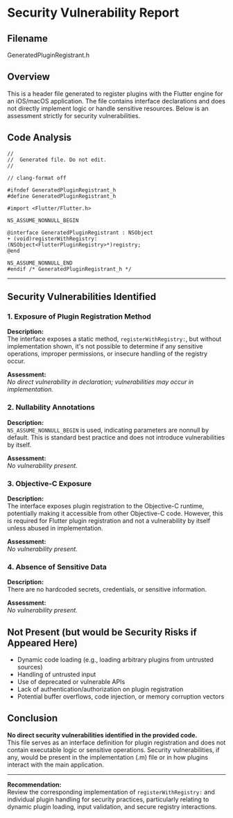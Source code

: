 # Security Vulnerability Report

## Filename
GeneratedPluginRegistrant.h

## Overview

This is a header file generated to register plugins with the Flutter engine for an iOS/macOS application. The file contains interface declarations and does not directly implement logic or handle sensitive resources. Below is an assessment strictly for security vulnerabilities.

## Code Analysis

```objc
//
//  Generated file. Do not edit.
//

// clang-format off

#ifndef GeneratedPluginRegistrant_h
#define GeneratedPluginRegistrant_h

#import <Flutter/Flutter.h>

NS_ASSUME_NONNULL_BEGIN

@interface GeneratedPluginRegistrant : NSObject
+ (void)registerWithRegistry:(NSObject<FlutterPluginRegistry>*)registry;
@end

NS_ASSUME_NONNULL_END
#endif /* GeneratedPluginRegistrant_h */
```

---

## Security Vulnerabilities Identified

### 1. Exposure of Plugin Registration Method

**Description:**  
The interface exposes a static method, `registerWithRegistry:`, but without implementation shown, it's not possible to determine if any sensitive operations, improper permissions, or insecure handling of the registry occur.

**Assessment:**  
*No direct vulnerability in declaration; vulnerabilities may occur in implementation.*

### 2. Nullability Annotations

**Description:**  
`NS_ASSUME_NONNULL_BEGIN` is used, indicating parameters are nonnull by default. This is standard best practice and does not introduce vulnerabilities by itself.

**Assessment:**  
*No vulnerability present.*

### 3. Objective-C Exposure

**Description:**  
The interface exposes plugin registration to the Objective-C runtime, potentially making it accessible from other Objective-C code. However, this is required for Flutter plugin registration and not a vulnerability by itself unless abused in implementation.

**Assessment:**  
*No vulnerability present.*

### 4. Absence of Sensitive Data

**Description:**  
There are no hardcoded secrets, credentials, or sensitive information.

**Assessment:**  
*No vulnerability present.*

## Not Present (but would be Security Risks if Appeared Here)

- Dynamic code loading (e.g., loading arbitrary plugins from untrusted sources)
- Handling of untrusted input
- Use of deprecated or vulnerable APIs
- Lack of authentication/authorization on plugin registration
- Potential buffer overflows, code injection, or memory corruption vectors

## Conclusion

**No direct security vulnerabilities identified in the provided code.**  
This file serves as an interface definition for plugin registration and does not contain executable logic or sensitive operations. Security vulnerabilities, if any, would be present in the implementation (.m) file or in how plugins interact with the main application.

---

**Recommendation:**  
Review the corresponding implementation of `registerWithRegistry:` and individual plugin handling for security practices, particularly relating to dynamic plugin loading, input validation, and secure registry interactions.